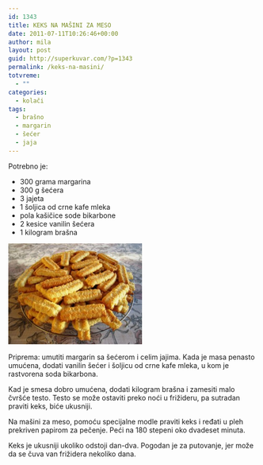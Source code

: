 ```yaml
---
id: 1343
title: KEKS NA MAŠINI ZA MESO
date: 2011-07-11T10:26:46+00:00
author: mila
layout: post
guid: http://superkuvar.com/?p=1343
permalink: /keks-na-masini/
totvreme:
  - ""
categories:
  - kolači
tags:
  - brašno
  - margarin
  - šećer
  - jaja
---
```

Potrebno je:

  * 300 grama margarina
  * 300 g šećera
  * 3 jajeta
  * 1 šoljica od crne kafe mleka
  * pola kašičice sode bikarbone
  * 2 kesice vanilin šećera
  * 1 kilogram brašna

<img class="alignnone size-medium wp-image-1351" title="keks na masini" src="/wp-content/uploads/2011/07/keks-na-masini3-300x225.jpg" alt="" width="270" height="203" /> 

Priprema: umutiti margarin sa šećerom i celim jajima. Kada je masa penasto umućena, dodati vanilin šećer i šoljicu od crne kafe mleka, u kom je rastvorena soda bikarbona.

Kad je smesa dobro umućena, dodati kilogram brašna i zamesiti malo čvršće testo. Testo se može ostaviti preko noći u frižideru, pa sutradan praviti keks, biće ukusniji.

Na mašini za meso, pomoću specijalne modle praviti keks i ređati u pleh prekriven papirom za pečenje. Peći na 180 stepeni oko dvadeset minuta.

Keks je ukusniji ukoliko odstoji dan-dva. Pogodan je za putovanje, jer može da se čuva van frižidera nekoliko dana.